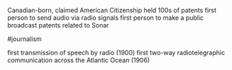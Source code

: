 Canadian-born, claimed American Citizenship
held 100s of patents
first person to send audio via radio signals
first person to make a public broadcast
patents related to Sonar 


#journalism


 first transmission of speech by radio (1900)
  first two-way radiotelegraphic communication across the Atlantic Ocean (1906)
